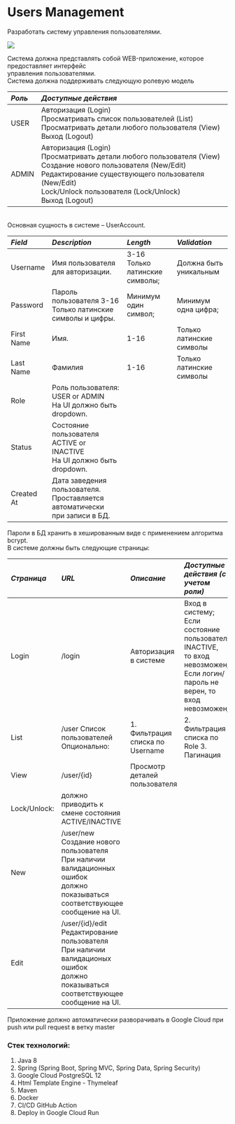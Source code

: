 # Users Management
Разработать систему управления пользователями.<br>

![](https://www.mrvoip.com/otherservice_img/21026042018122748.png)

Система должна представлять собой WEB-приложение, которое предоставляет интерфейс <br/>
управления пользователями.<br/>
Система должна поддерживать следующую ролевую модель<br/>

*Роль*  |*Доступные действия*
:---  |:---
USER  |Авторизация (Login)<br/>Просматривать список пользователей (List) <br/>Просматривать детали любого пользователя (View)<br/> Выход (Logout)
ADMIN | Авторизация (Login)<br/>Просматривать детали любого пользователя (View)<br/>Создание нового пользователя (New/Edit)<br/> Редактирование существующего пользователя (New/Edit)<br/> Lock/Unlock пользователя (Lock/Unlock)<br/>Выход (Logout)

<br>Основная сущность в системе – UserAccount.<br/>

*Field*     | *Description* | *Length* | *Validation*
:---        |:---|:---|:---
Username    |Имя пользователя для авторизации.|3-16  Только латинские символы;|Должна быть уникальным
Password    |Пароль пользователя  3-16  Только латинские символы и цифры.|Минимум один символ;|Минимум одна цифра;
First Name  |Имя.|  1-16|  Только латинские символы
Last Name   |Фамилия|  1-16 | Только латинские символы
Role        |Роль пользователя: <br/> USER or ADMIN <br/> На UI должно быть dropdown.
Status      |Состояние пользователя <br/> ACTIVE or INACTIVE <br/> На UI должно быть dropdown.
Created At  |Дата заведения пользователя. <br/> Проставляется автоматически <br/> при записи в БД.

Пароли в БД хранить в хешированным виде с применением алгоритма bcrypt.<br/>
В системе должны быть следующие страницы:<br/>

*Страница*   | *URL* |*Описание* |*Доступные действия (с учетом роли)*
:---        |:---|:---|:---
Login       |/login  |Авторизация в системе  |Вход в систему; <br/> Если состояние пользователя INACTIVE, <br/> то вход невозможен; <br/>Если логин/пароль не верен, то вход <br/> невозможен;
List        |/user  Список пользователей  Опционально:|1.  Фильтрация списка по Username|2.  Фильтрация списка по Role 3.  Пагинация
View        |/user/{id}  |Просмотр деталей пользователя
Lock/Unlock:| должно приводить к смене состояния ACTIVE/INACTIVE
New         |/user/new   Создание нового пользователя При наличии валидационных ошибок <br/> должно показываться <br/> соответствующее сообщение на UI.
Edit        |/user/{id}/edit  Редактирование пользователя <br/> При наличии валидационых ошибок <br/> должно показываться <br/>соответствующее сообщение на UI.

Приложение должно автоматически разворачивать в Google Cloud при push или pull request в ветку master <br/>


### Стек технологий:
1.  Java 8
2.  Spring (Spring Boot, Spring MVC, Spring Data, Spring Security)
3.  Google Cloud PostgreSQL 12
4.  Html Template Engine - Thymeleaf
5.  Maven
6.  Docker 
7.  CI/CD GitHub Action
8.  Deploy in Google Cloud Run
